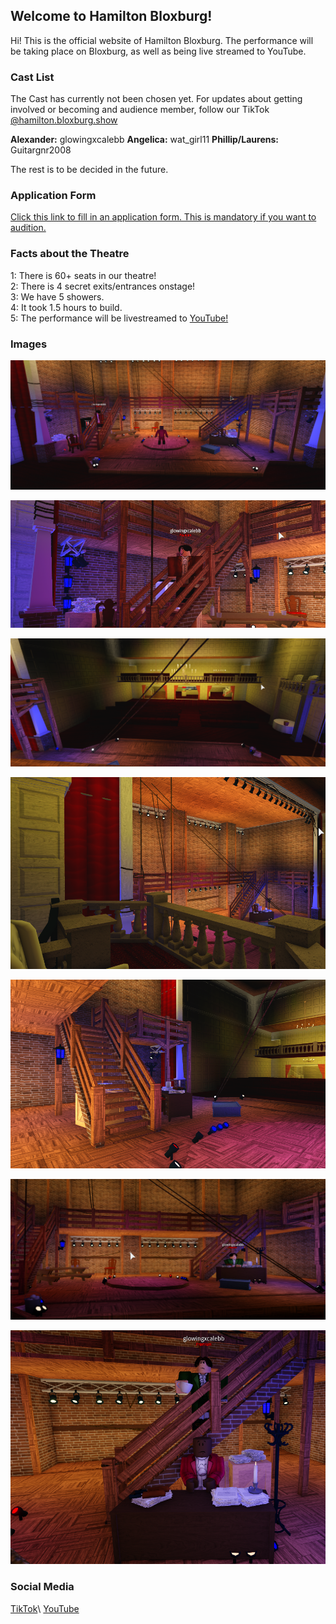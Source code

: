 ## Welcome to Hamilton Bloxburg!

Hi! This is the official website of Hamilton Bloxburg. The performance will be taking place on Bloxburg, as well as being live streamed to YouTube.

### Cast List

The Cast has currently not been chosen yet. For updates about getting involved or becoming and audience member, follow our TikTok [@hamilton.bloxburg.show](https://www.tiktok.com/@hamilton.bloxburg.show?)

**Alexander:** glowingxcalebb
**Angelica:** wat_girl11
**Phillip/Laurens:** Guitargnr2008

The rest is to be decided in the future.

### Application Form

[Click this link to fill in an application form. This is mandatory if you want to audition.](https://forms.gle/8xFxYXRwPMDK3LNe8)

### Facts about the Theatre

1: There is 60+ seats in our theatre!\
2: There is 4 secret exits/entrances onstage!\
3: We have 5 showers.\
4: It took 1.5 hours to build.\
5: The performance will be livestreamed to [YouTube!](https://www.youtube.com/channel/UC3eUPRxoitR-0gyo7QQjyPw)

### Images

![Image 1](/Images/1.png)

![Image 2](/Images/2.png)

![Image 3](/Images/3.png)

![Image 4](/Images/4.png)

![Image 5](/Images/5.png)

![Image 6](/Images/6.png)

![Image 7](/Images/7.png)

### Social Media

[TikTok](https://www.tiktok.com/@hamilton.bloxburg.show?)\
[YouTube](https://www.youtube.com/channel/UC3eUPRxoitR-0gyo7QQjyPw)
